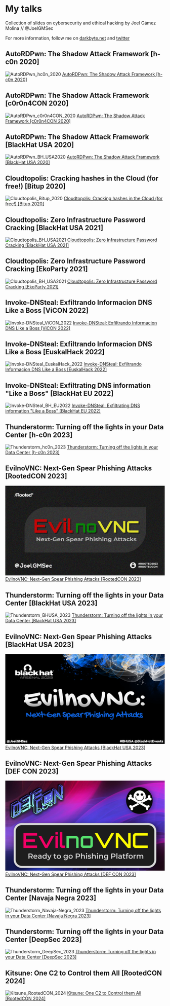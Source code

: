 # My talks

Collection of slides on cybersecurity and ethical hacking by Joel Gámez Molina // @JoelGMSec

For more information, follow me on [darkbyte.net](https://darkbyte.net) and [twitter](https://twitter.com/JoelGMSec)


## AutoRDPwn: The Shadow Attack Framework [h-c0n 2020]

![AutoRDPwn_hc0n_2020](https://raw.githubusercontent.com/JoelGMSec/SlideShow/master/AutoRDPwn%20-%20The%20Shadow%20Attack%20Framework/images/AutoRDPwn_h-c0n_2020.png)
[AutoRDPwn: The Shadow Attack Framework [h-c0n 2020]](https://github.com/JoelGMSec/SlideShow/blob/master/AutoRDPwn%20-%20The%20Shadow%20Attack%20Framework/AutoRDPwn%20-%20The%20Shadow%20Attack%20Framework%20%5Bh-c0n_2020%5D.pdf)

## AutoRDPwn: The Shadow Attack Framework [c0r0n4CON 2020]

![AutoRDPwn_c0r0n4CON_2020](https://raw.githubusercontent.com/JoelGMSec/SlideShow/master/AutoRDPwn%20-%20The%20Shadow%20Attack%20Framework/images/AutoRDPwn_c0r0n4CON_2020.png)
[AutoRDPwn: The Shadow Attack Framework [c0r0n4CON 2020]](https://github.com/JoelGMSec/SlideShow/blob/master/AutoRDPwn%20-%20The%20Shadow%20Attack%20Framework/AutoRDPwn%20-%20The%20Shadow%20Attack%20Framework%20%5Bc0r0n4CON_2020%5D.pdf)

## AutoRDPwn: The Shadow Attack Framework [BlackHat USA 2020]

![AutoRDPwn_BH_USA2020](https://raw.githubusercontent.com/JoelGMSec/SlideShow/master/AutoRDPwn%20-%20The%20Shadow%20Attack%20Framework/images/AutoRDPwn_BH_USA2020.png)
[AutoRDPwn: The Shadow Attack Framework [BlackHat USA 2020]](https://github.com/JoelGMSec/SlideShow/blob/master/AutoRDPwn%20-%20The%20Shadow%20Attack%20Framework/AutoRDPwn%20-%20The%20Shadow%20Attack%20Framework%20%5BBH_USA2020_Arsenal%5D.pdf)

## Cloudtopolis: Cracking hashes in the Cloud (for free!) [Bitup 2020]

![Cloudtopolis_Bitup_2020](https://raw.githubusercontent.com/JoelGMSec/SlideShow/master/Cloudtopolis%20-%20Zero%20Infrastructure%20Password%20Cracking/images/Cloudtopolis_Bitup_2020.png)
[Cloudtopolis: Cracking hashes in the Cloud (for free!) [Bitup 2020]](https://github.com/JoelGMSec/MyTalks/blob/master/Cloudtopolis%20-%20Zero%20Infrastructure%20Password%20Cracking/Cloudtopolis%20-%20Cracking%20hashes%20in%20the%20Cloud%20(for%20free!)%20%5BBitup_2020%5D.pdf)

## Cloudtopolis: Zero Infrastructure Password Cracking [BlackHat USA 2021]

![Cloudtopolis_BH_USA2021](https://raw.githubusercontent.com/JoelGMSec/SlideShow/master/Cloudtopolis%20-%20Zero%20Infrastructure%20Password%20Cracking/images/Cloudtopolis_BH_USA2021.png)
[Cloudtopolis: Zero Infrastructure Password Cracking [BlackHat USA 2021]](https://github.com/JoelGMSec/MyTalks/blob/master/Cloudtopolis%20-%20Zero%20Infrastructure%20Password%20Cracking/Cloudtopolis%20-%20Zero%20Infrastructure%20Password%20Cracking%20%5BBH_USA2021_Arsenal%5D.pdf)

## Cloudtopolis: Zero Infrastructure Password Cracking [EkoParty 2021]

![Cloudtopolis_BH_USA2021](https://raw.githubusercontent.com/JoelGMSec/SlideShow/master/Cloudtopolis%20-%20Zero%20Infrastructure%20Password%20Cracking/images/Cloudtopolis_EkoParty2021.png)
[Cloudtopolis: Zero Infrastructure Password Cracking [EkoParty 2021]](https://github.com/JoelGMSec/MyTalks/blob/master/Cloudtopolis%20-%20Zero%20Infrastructure%20Password%20Cracking/Cloudtopolis%20-%20Zero%20Infrastructure%20Password%20Cracking%20%5BEkoParty2021_RedTeamZone%5D.pdf)

## Invoke-DNSteal: Exfiltrando Informacion DNS Like a Boss [ViCON 2022]

![Invoke-DNSteal_ViCON_2022](https://raw.githubusercontent.com/JoelGMSec/SlideShow/master/Invoke-DNSteal%20-%20Simple%20%26%20Customizable%20DNS%20Data%20Exfiltrator/images/Invoke-DNSteal_ViCON_2022.png)
[Invoke-DNSteal: Exfiltrando Informacion DNS Like a Boss [ViCON 2022]](https://github.com/JoelGMSec/MyTalks/blob/master/Invoke-DNSteal%20-%20Simple%20%26%20Customizable%20DNS%20Data%20Exfiltrator/Invoke-DNSteal%20-%20Exfiltrando%20Informacion%20DNS%20Like%20a%20Boss%20%5BViCON_2022%5D.pdf)

## Invoke-DNSteal: Exfiltrando Informacion DNS Like a Boss [EuskalHack 2022]

![Invoke-DNSteal_EuskalHack_2022](https://raw.githubusercontent.com/JoelGMSec/SlideShow/master/Invoke-DNSteal%20-%20Simple%20%26%20Customizable%20DNS%20Data%20Exfiltrator/images/Invoke-DNSteal_EuskalHack_2022.png)
[Invoke-DNSteal: Exfiltrando Informacion DNS Like a Boss [EuskalHack 2022]](https://github.com/JoelGMSec/MyTalks/blob/master/Invoke-DNSteal%20-%20Simple%20%26%20Customizable%20DNS%20Data%20Exfiltrator/Invoke-DNSteal%20-%20Exfiltrando%20Informacion%20DNS%20Like%20a%20Boss%20%5BEuskalHack_2022%5D.pdf)

## Invoke-DNSteal: Exfiltrating DNS information "Like a Boss" [BlackHat EU 2022]

![Invoke-DNSteal_BH_EU2022](https://raw.githubusercontent.com/JoelGMSec/SlideShow/master/Invoke-DNSteal%20-%20Simple%20%26%20Customizable%20DNS%20Data%20Exfiltrator/images/Invoke-DNSteal_BH_EU2022.png)
[Invoke-DNSteal: Exfiltrating DNS information "Like a Boss" [BlackHat EU 2022]](https://github.com/JoelGMSec/MyTalks/blob/master/Invoke-DNSteal%20-%20Simple%20%26%20Customizable%20DNS%20Data%20Exfiltrator/Invoke-DNSteal%20-%20Exfiltrating%20DNS%20information%20Like%20a%20Boss%20%5BBlackHat_EU_2022%5D.pdf)

## Thunderstorm: Turning off the lights in your Data Center [h-c0n 2023]

![Thunderstorm_hc0n_2023](https://raw.githubusercontent.com/JoelGMSec/SlideShow/master/Thunderstorm%20-%20Turning%20off%20the%20lights%20in%20your%20Data%20Center/images/Thunderstorm_h-c0n_2023.png)
[Thunderstorm: Turning off the lights in your Data Center [h-c0n 2023]](https://github.com/JoelGMSec/MyTalks/blob/master/Thunderstorm%20-%20Turning%20off%20the%20lights%20in%20your%20Data%20Center/Thunderstorm%20-%20Turning%20off%20the%20lights%20in%20your%20Data%20Center%20%5Bh-c0n_2023%5D.pdf)

## EvilnoVNC: Next-Gen Spear Phishing Attacks [RootedCON 2023]

![EvilnoVNC_RootedCON_2023](https://raw.githubusercontent.com/JoelGMSec/MyTalks/master/EvilnoVNC%20-%20Ready%20to%20go%20Phishing%20Platform/images/EvilnoVNC_RootedCON_2023.png)
[EvilnoVNC: Next-Gen Spear Phishing Attacks [RootedCON 2023]](https://github.com/JoelGMSec/MyTalks/blob/master/EvilnoVNC%20-%20Ready%20to%20go%20Phishing%20Platform/EvilnoVNC%20-%20Next-Gen%20Spear%20Phishing%20Attacks%20%5BRootedCON_2023%5D.pdf)

## Thunderstorm: Turning off the lights in your Data Center [BlackHat USA 2023]

![Thunderstorm_BHUSA_2023](https://raw.githubusercontent.com/JoelGMSec/SlideShow/master/Thunderstorm%20-%20Turning%20off%20the%20lights%20in%20your%20Data%20Center/images/Thunderstorm_BHUSA_2023.png)
[Thunderstorm: Turning off the lights in your Data Center [BlackHat USA 2023]](https://github.com/JoelGMSec/MyTalks/blob/master/Thunderstorm%20-%20Turning%20off%20the%20lights%20in%20your%20Data%20Center/Thunderstorm%20-%20Turning%20off%20the%20lights%20in%20your%20Data%20Center%20%5BBH_USA2023_Arsenal%5D.pdf)

## EvilnoVNC: Next-Gen Spear Phishing Attacks [BlackHat USA 2023]

![EvilnoVNC_BHUSA_2023](https://raw.githubusercontent.com/JoelGMSec/MyTalks/master/EvilnoVNC%20-%20Ready%20to%20go%20Phishing%20Platform/images/EvilnoVNC_BHUSA_2023.png)
[EvilnoVNC: Next-Gen Spear Phishing Attacks [BlackHat USA 2023]](https://github.com/JoelGMSec/MyTalks/blob/master/EvilnoVNC%20-%20Ready%20to%20go%20Phishing%20Platform/EvilnoVNC%20-%20Next-Gen%20Spear%20Phishing%20Attacks%20%5BBH_USA2023_Arsenal%5D.pdf)

## EvilnoVNC: Next-Gen Spear Phishing Attacks [DEF CON 2023]

![EvilnoVNC_DEFCON_2023](https://raw.githubusercontent.com/JoelGMSec/MyTalks/master/EvilnoVNC%20-%20Ready%20to%20go%20Phishing%20Platform/images/EvilnoVNC_DEFCON_2023.png)
[EvilnoVNC: Next-Gen Spear Phishing Attacks [DEF CON 2023]](https://github.com/JoelGMSec/MyTalks/blob/master/EvilnoVNC%20-%20Ready%20to%20go%20Phishing%20Platform/EvilnoVNC%20-%20Next-Gen%20Spear%20Phishing%20Attacks%20%5BDEFCON_2023%5D.pdf)

## Thunderstorm: Turning off the lights in your Data Center [Navaja Negra 2023]

![Thunderstorm_Navaja-Negra_2023](https://raw.githubusercontent.com/JoelGMSec/SlideShow/master/Thunderstorm%20-%20Turning%20off%20the%20lights%20in%20your%20Data%20Center/images/Thunderstorm_Navaja-Negra_2023.png)
[Thunderstorm: Turning off the lights in your Data Center [Navaja Negra 2023]](https://github.com/JoelGMSec/MyTalks/blob/master/Thunderstorm%20-%20Turning%20off%20the%20lights%20in%20your%20Data%20Center/Thunderstorm%20-%20Turning%20off%20the%20lights%20in%20your%20Data%20Center%20%5BNavaja-Negra_2023%5D.pdf)

## Thunderstorm: Turning off the lights in your Data Center [DeepSec 2023]

![Thunderstorm_DeepSec_2023](https://raw.githubusercontent.com/JoelGMSec/SlideShow/master/Thunderstorm%20-%20Turning%20off%20the%20lights%20in%20your%20Data%20Center/images/Thunderstorm_DeepSec_2023.png)
[Thunderstorm: Turning off the lights in your Data Center [DeepSec 2023]](https://github.com/JoelGMSec/MyTalks/blob/master/Thunderstorm%20-%20Turning%20off%20the%20lights%20in%20your%20Data%20Center/Thunderstorm%20-%20Turning%20off%20the%20lights%20in%20your%20Data%20Center%20%5BDeepSec_2023%5D.pdf)

## Kitsune: One C2 to Control them All [RootedCON 2024]

![Kitsune_RootedCON_2024](https://raw.githubusercontent.com/JoelGMSec/SlideShow/master/Kitsune%20-%20One%20C2%20to%20Control%20them%20All/images/Kitsune_RootedCON_2024.png)
[Kitsune: One C2 to Control them All [RootedCON 2024]](https%3A%2F%2Fgithub.com%2FJoelGMSec%2FMyTalks%2Fblob%2Fmaster%2FKitsune%20-%20One%20C2%20to%20Control%20them%20All%2FKitsune%20-%20One%20C2%20to%20Control%20them%20All%20%5BRootedCON_2024%5D.pdf)
